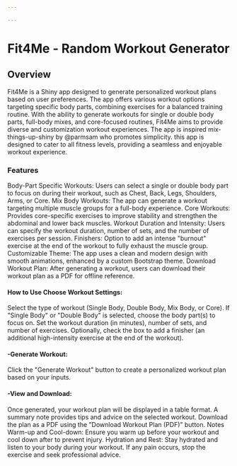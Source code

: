 ```yaml
---

---
```


# **Fit4Me - Random Workout Generator**

## Overview

Fit4Me is a Shiny app designed to generate personalized workout plans based on user preferences. The app offers various workout options targeting specific body parts, combining exercises for a balanced training routine. With the ability to generate workouts for single or double body parts, full-body mixes, and core-focused routines, Fit4Me aims to provide diverse and customization workout experiences. The app is inspired mix-things-up-shiny by @parmsam who promotes simplicity. this app is designed to cater to all fitness levels, providing a seamless and enjoyable workout experience.

### **Features**

Body-Part Specific Workouts: Users can select a single or double body part to focus on during their workout, such as Chest, Back, Legs, Shoulders, Arms, or Core. Mix Body Workouts: The app can generate a workout targeting multiple muscle groups for a full-body experience. Core Workouts: Provides core-specific exercises to improve stability and strengthen the abdominal and lower back muscles. Workout Duration and Intensity: Users can specify the workout duration, number of sets, and the number of exercises per session. Finishers: Option to add an intense "burnout" exercise at the end of the workout to fully exhaust the muscle group. Customizable Theme: The app uses a clean and modern design with smooth animations, enhanced by a custom Bootstrap theme. Download Workout Plan: After generating a workout, users can download their workout plan as a PDF for offline reference.

#### **How to Use Choose Workout Settings:**

Select the type of workout (Single Body, Double Body, Mix Body, or Core). If "Single Body" or "Double Body" is selected, choose the body part(s) to focus on. Set the workout duration (in minutes), number of sets, and number of exercises. Optionally, check the box to add a finisher (an additional high-intensity exercise at the end of the workout).

#### **-Generate Workout:**

Click the "Generate Workout" button to create a personalized workout plan based on your inputs.

#### **-View and Download:**

Once generated, your workout plan will be displayed in a table format. A summary note provides tips and advice on the selected workout. Download the plan as a PDF using the "Download Workout Plan (PDF)" button. Notes Warm-up and Cool-down: Ensure you warm up before your workout and cool down after to prevent injury. Hydration and Rest: Stay hydrated and listen to your body during your workout. If any pain occurs, stop the exercise and seek professional advice.
